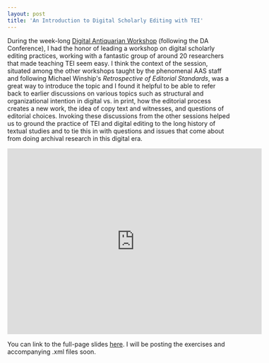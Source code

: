 ```yaml
---
layout: post
title: 'An Introduction to Digital Scholarly Editing with TEI'
---
```


During the week-long [Digital Antiquarian Workshop](http://www.americanantiquarian.org/digitalantiquarian) (following the DA Conference), I had the honor of leading a workshop on digital scholarly editing  practices, working with a fantastic group of around 20 researchers that made teaching TEI seem easy. I think the context of the session, situated among the other workshops taught by the phenomenal AAS staff and following Michael Winship's *Retrospective of Editorial Standards*, was a great way to introduce the topic and I found it helpful to be able to refer back to earlier discussions on various topics such as structural and organizational intention in digital vs. in print, how the editorial process creates a new work, the idea of copy text and witnesses, and questions of editorial choices. Invoking these discussions from the other sessions helped us to ground the practice of TEI and digital editing to the long history of textual studies and to tie this in with questions and issues that come about from doing archival research in this digital era.

<iframe src="http://dawnchildress.com/presentations/daw-tei/index.html" width="576" height="420" scrolling="no" frameborder="0" webkitallowfullscreen mozallowfullscreen allowfullscreen></iframe>

You can link to the full-page slides [here](/presentations/daw-tei/index.html). I will be posting the exercises and accompanying .xml files soon. 